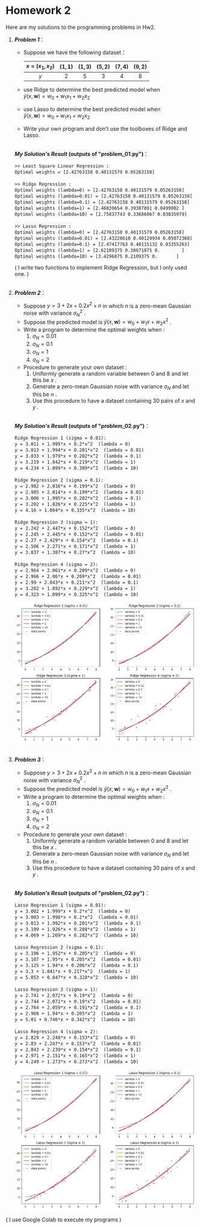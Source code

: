 # Homework 2
Here are my solutions to the programming problems in Hw2. <br>

1. **<i>Problem 1</i>**：
    - Suppose we have the following dataset：

        | $x=(x_1, x_2)$ | $(1, 1)$ | $(1, 3)$ | $(5, 2)$ | $(7, 4)$ | $(9, 2)$ |
        |     :----:     |  :----:  |  :----:  |  :----:  |  :----:  |  :----:  |
        |      $y$       |   $2$    |   $5$    |   $3$    |   $4$    |   $8$    |

    - use Ridge to determine the best predicted model when
        <br>$\hat{y}(x, \mathbf{w}) = w_0 + w_1x_1 + w_2x_2$
    - use Lasso to determine the best predicted model when
        <br>$\hat{y}(x, \mathbf{w}) = w_0 + w_1x_1 + w_2x_2$
    - Write your own program and don’t use the toolboxes of Ridge and Lasso.
    <br><br>

    **<i>My Solution's Result</i> (outputs of "problem_01.py")**：
    <br>
    ```
    >> Least Square Linear Regression :
    Optimal weights = [2.42763158 0.40131579 0.05263158]

    >> Ridge Regression :
    Optimal weights (lambda=0) = [2.42763158 0.40131579 0.05263158]
    Optimal weights (lambda=0.01) = [2.42763158 0.40131579 0.05263158]
    Optimal weights (lambda=0.1) = [2.42763158 0.40131579 0.05263158]
    Optimal weights (lambda=1) = [2.46839654 0.39387891 0.0499002 ]
    Optimal weights (lambda=10) = [2.75837743 0.33686067 0.03835979]

    >> Lasso Regression :
    Optimal weights (lambda=0) = [2.42763158 0.40131579 0.05263158]
    Optimal weights (lambda=0.01) = [2.43228618 0.40129934 0.05072368]
    Optimal weights (lambda=0.1) = [2.47417763 0.40115132 0.03355263]
    Optimal weights (lambda=1) = [2.62109375 0.38671875 0.        ]
    Optimal weights (lambda=10) = [3.4296875 0.2109375 0.       ]
    ```
    ( I write two functions to implement Ridge Regression, but I only used one. )<br><br>

2. **<i>Problem 2</i>**：
    - Suppose $y = 3 + 2x + 0.2x^2 + n$ in which $n$ is a zero-mean Gaussian noise with variance $\sigma_N^2$ .
    - Suppose the predicted model is $\hat{y}(x, \mathbf{w})=w_0+w_1x+w_2x^2$ .
    - Write a program to determine the optimal weights when :
        1. $\sigma_N=0.01$
        2. $\sigma_N=0.1$
        3. $\sigma_N=1$
        4. $\sigma_N=2$
    - Procedure to generate your own dataset :
        1. Uniformly generate a random variable between 0 and 8 and let this be $x$ .
        2. Generate a zero-mean Gaussian noise with variance $\sigma_N$ and let this be $n$ .
        3. Use this procedure to have a dataset containing 30 pairs of $x$ and $y$ .
    <br><br>

    **<i>My Solution's Result</i> (outputs of "problem_02.py")**：
    <br>
    ```
    Ridge Regression 1 (sigma = 0.01):
    y = 3.011 + 1.995*x + 0.2*x^2  (lambda = 0)
    y = 3.013 + 1.994*x + 0.201*x^2  (lambda = 0.01)
    y = 3.033 + 1.979*x + 0.202*x^2  (lambda = 0.1)
    y = 3.219 + 1.842*x + 0.219*x^2  (lambda = 1)
    y = 4.234 + 1.099*x + 0.309*x^2  (lambda = 10)

    Ridge Regression 2 (sigma = 0.1):
    y = 2.982 + 2.016*x + 0.199*x^2  (lambda = 0)
    y = 2.985 + 2.014*x + 0.199*x^2  (lambda = 0.01)
    y = 3.006 + 1.995*x + 0.202*x^2  (lambda = 0.1)
    y = 3.202 + 1.826*x + 0.225*x^2  (lambda = 1)
    y = 4.16 + 1.004*x + 0.335*x^2  (lambda = 10)

    Ridge Regression 3 (sigma = 1):
    y = 2.242 + 2.447*x + 0.152*x^2  (lambda = 0)
    y = 2.245 + 2.445*x + 0.152*x^2  (lambda = 0.01)
    y = 2.27 + 2.429*x + 0.154*x^2  (lambda = 0.1)
    y = 2.506 + 2.271*x + 0.171*x^2  (lambda = 1)
    y = 3.837 + 1.387*x + 0.27*x^2  (lambda = 10)

    Ridge Regression 4 (sigma = 2):
    y = 2.964 + 2.061*x + 0.209*x^2  (lambda = 0)
    y = 2.966 + 2.06*x + 0.209*x^2  (lambda = 0.01)
    y = 2.99 + 2.043*x + 0.211*x^2  (lambda = 0.1)
    y = 3.202 + 1.892*x + 0.229*x^2  (lambda = 1)
    y = 4.323 + 1.099*x + 0.325*x^2  (lambda = 10)
    ```
    ![](images/problem_02.png) <br><br>


2. **<i>Problem 3</i>**：
    - Suppose $y = 3 + 2x + 0.2x^2 + n$ in which $n$ is a zero-mean Gaussian noise with variance $\sigma_N^2$ .
    - Suppose the predicted model is $\hat{y}(x, \mathbf{w})=w_0+w_1x+w_2x^2$ .
    - Write a program to determine the optimal weights when :
        1. $\sigma_N=0.01$
        2. $\sigma_N=0.1$
        3. $\sigma_N=1$
        4. $\sigma_N=2$
    - Procedure to generate your own dataset :
        1. Uniformly generate a random variable between 0 and 8 and let this be $x$ .
        2. Generate a zero-mean Gaussian noise with variance $\sigma_N$ and let this be $n$ .
        3. Use this procedure to have a dataset containing 30 pairs of $x$ and $y$ .
    <br><br>

    **<i>My Solution's Result</i> (outputs of "problem_02.py")**：
    <br>
    ```
    Lasso Regression 1 (sigma = 0.01):
    y = 3.002 + 1.999*x + 0.2*x^2  (lambda = 0)
    y = 3.003 + 1.998*x + 0.2*x^2  (lambda = 0.01)
    y = 3.013 + 1.992*x + 0.201*x^2  (lambda = 0.1)
    y = 3.109 + 1.926*x + 0.208*x^2  (lambda = 1)
    y = 4.069 + 1.269*x + 0.282*x^2  (lambda = 10)

    Lasso Regression 2 (sigma = 0.1):
    y = 3.106 + 1.952*x + 0.205*x^2  (lambda = 0)
    y = 3.107 + 1.95*x + 0.205*x^2  (lambda = 0.01)
    y = 3.125 + 1.94*x + 0.206*x^2  (lambda = 0.1)
    y = 3.3 + 1.841*x + 0.217*x^2  (lambda = 1)
    y = 5.053 + 0.847*x + 0.328*x^2  (lambda = 10)

    Lasso Regression 3 (sigma = 1):
    y = 2.741 + 2.072*x + 0.19*x^2  (lambda = 0)
    y = 2.744 + 2.071*x + 0.19*x^2  (lambda = 0.01)
    y = 2.764 + 2.059*x + 0.191*x^2  (lambda = 0.1)
    y = 2.968 + 1.94*x + 0.205*x^2  (lambda = 1)
    y = 5.01 + 0.746*x + 0.342*x^2  (lambda = 10)

    Lasso Regression 4 (sigma = 2):
    y = 2.829 + 2.248*x + 0.153*x^2  (lambda = 0)
    y = 2.83 + 2.247*x + 0.153*x^2  (lambda = 0.01)
    y = 2.843 + 2.239*x + 0.154*x^2  (lambda = 0.1)
    y = 2.971 + 2.151*x + 0.165*x^2  (lambda = 1)
    y = 4.249 + 1.273*x + 0.273*x^2  (lambda = 10)
    ```
    ![](./images/problem_03.png)


( I use Google Colab to execute my programs )
